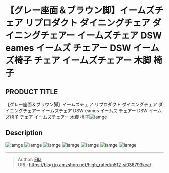 # 【グレー座面＆ブラウン脚】イームズチェア リプロダクト ダイニングチェア ダイニングチェアー イームズチェア DSW eames イームズ チェアー DSW イームズ椅子 チェア イームズチェアー 木脚 椅子


## PRODUCT TITLE 

【グレー座面＆ブラウン脚】イームズチェア リプロダクト ダイニングチェア ダイニングチェアー イームズチェア DSW eames イームズ チェアー DSW イームズ椅子 チェア イームズチェアー 木脚 椅子![iamge](https://b2bfiles1.gigab2b.cn/image/wkseller/301/PP004264/20200416_ae88f44811397a619c9dfd3f76c7349e.jpg)

## Description











![iamge](https://b2bfiles1.gigab2b.cn/image/wkseller/301/PP004264/20200416_c9f69996ef6b352775834e6f11f3a16d.jpg)
![iamge](https://b2bfiles1.gigab2b.cn/image/wkseller/301/PP004264/20200416_4ef02963edbe54d630f7c1ccee28d7b7.jpg)
![iamge](https://b2bfiles1.gigab2b.cn/image/wkseller/301/PP004264/20200416_4dc11a2c34b386258f0cdb7f2000f39b.jpg)
![iamge](https://b2bfiles1.gigab2b.cn/image/wkseller/301/PP004264/20200416_eb12f8de6374a0fed3c21ee61aaecc8e.jpg)
![iamge](https://b2bfiles1.gigab2b.cn/image/wkseller/301/PP004264/20200416_887455353ca8e35084df662274e52334.jpg)
![iamge](https://b2bfiles1.gigab2b.cn/image/wkseller/301/PP004264/20200416_27112b0e84e3698f6c80c88b00480d9b.jpg)
![iamge](https://b2bfiles1.gigab2b.cn/image/wkseller/301/PP004264/20200416_f7d009654712733c1815e568c7610fd7.jpg)


---

> Author: [Ella](https://blog.jp.amzshop.net/)  
> URL: https://blog.jp.amzshop.net/high_rated/n512-si036793kca/  

